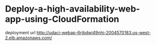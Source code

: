 # Deploy-a-high-availability-web-app-using-CloudFormation

deployment url
http://udaci-webap-6rjbdwi49nhi-2004570183.us-west-2.elb.amazonaws.com/